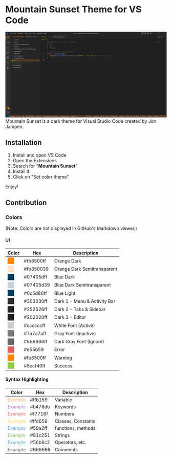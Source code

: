 # Mountain Sunset Theme for VS Code
![Screenshot of Mountain Sunset](assets/screenshot.png)
Mountain Sunset is a dark theme for Visual Studio Code created by Jon Jampen.

## Installation
1. Install and open VS Code
1. Open the Extensions
1. Search for "**Mountain Sunset**"
1. Install it
1. Click on "Set color theme"

Enjoy!

## Contribution
### Colors
(Note: Colors are not displayed in GitHub's Markdown viewer.)
#### UI
| Color | Hex | Description |
| ----- | --- | ----------- |
| <div style="background-color: #fb8500ff; width: 20px; height: 20px"></div> | #fb8500ff | Orange Dark |
| <div style="background-color: #fb850039; width: 20px; height: 20px"></div> | #fb850039 | Orange Dark Semitransparent |
| <div style="background-color: #07405dff; width: 20px; height: 20px"></div> | #07405dff | Blue Dark |
| <div style="background-color: #07405d39; width: 20px; height: 20px"></div> | #07405d39 | Blue Dark Semitransparent |
| <div style="background-color: #07405dff; width: 20px; height: 20px"></div> | #0c5d86ff | Blue Light |
| <div style="background-color: #303030ff; width: 20px; height: 20px"></div> | #303030ff | Dark 1 - Menu & Activity Bar |
| <div style="background-color: #252526ff; width: 20px; height: 20px"></div> | #252526ff | Dark 2 - Tabs & Sidebar |
| <div style="background-color: #202020ff; width: 20px; height: 20px"></div> | #202020ff | Dark 3 - Editor |
| <div style="background-color: #ccccccff; width: 20px; height: 20px"></div> | #ccccccff | White Font (Active) |
| <div style="background-color: #7a7a7aff; width: 20px; height: 20px"></div> | #7a7a7aff | Gray Font (Inactive) |
| <div style="background-color: #666666ff; width: 20px; height: 20px"></div> | #666666ff | Dark Gray Font (Ignore) |
| <div style="background-color: #e55b59; width: 20px; height: 20px"></div> | #e55b59 | Error |
| <div style="background-color: #fb8500ff; width: 20px; height: 20px"></div> | #fb8500ff | Warning |
| <div style="background-color: #8ccf40ff; width: 20px; height: 20px"></div> | #8ccf40ff | Success |

#### Syntax Highlighting
| Color | Hex | Description |
| ----- | --- | ----------- |
| <div style="color: #ffb159">Example</div> | #ffb159 | Variable |
| <div style="color: #b478db">Example</div> | #b478db | Keywords |
| <div style="color: #f7716f">Example</div> | #f7716f | Numbers |
| <div style="color: #ffd659">Example</div> | #ffd659 | Classes, Constants |
| <div style="color: #59a2ff">Example</div> | #59a2ff | functions, methods |
| <div style="color: #81c251">Example</div> | #81c251 | Strings |
| <div style="color: #56b6c2">Example</div> | #56b6c2 | Operators, etc. |
| <div style="color: #666666">Example</div> | #666666 | Comments |
